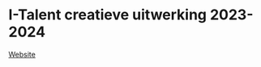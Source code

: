 # I-Talent creatieve uitwerking 2023-2024

[Website](https://jornvanthienenpxl.github.io/italent-23-24/)
